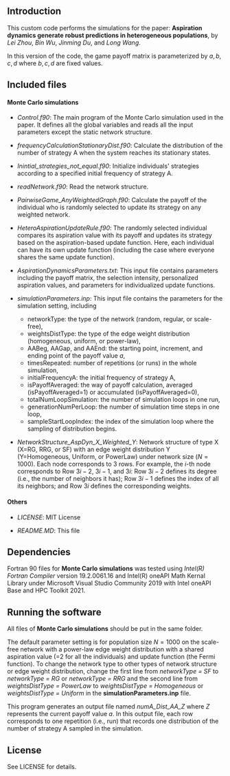 ## Introduction

This custom code performs the simulations for the paper: **Aspiration dynamics generate robust predictions in heterogeneous populations**, by *Lei Zhou*, *Bin Wu*, *Jinming Du*, and *Long Wang*. 

In this version of the code, the game payoff matrix is parameterized by $a, b, c, d$ where $b, c, d$ are fixed values. 

## Included files

#### Monte Carlo simulations
- *Control.f90*: The main program of the Monte Carlo simulation used in the paper. It defines all the global variables and reads all the input parameters except the static network structure. 

- *frequencyCalculationStationaryDist.f90*: Calculate the distribution of the number of strategy A when the system reaches its stationary states.

- *Inintial_strategies_not_equal.f90*: Initialize individuals' strategies according to a specified initial frequency of strategy A.

- *readNetwork.f90*: Read the network structure.

- *PairwiseGame_AnyWeightedGraph.f90*: Calculate the payoff of the individual who is randomly selected to update its strategy on any weighted network.

- *HeteroAspirationUpdateRule.f90*: The randomly selected individual compares its aspiration value with its payoff and updates its strategy based on the aspiration-based update function. Here, each individual can have its own update function (including the case where everyone shares the same update function). 

- *AspirationDynamicsParameters.txt*: This input file contains parameters including the payoff matrix, the selection intensity, personalized aspiration values, and parameters for individualized update functions.

- *simulationParameters.inp*: This input file contains the parameters for the simulation setting, including
  - networkType: the type of the network (random, regular, or scale-free),
  - weightsDistType: the type of the edge weight distribution (homogeneous, uniform, or power-law),
  - AABeg, AAGap, and AAEnd: the starting point, increment, and ending point of the payoff value $a$,
  - timesRepeated: number of repetitions (or runs) in the whole simulation, 
  - initialFrequencyA: the initial frequency of strategy A, 
  - isPayoffAveraged: the way of payoff calculation, averaged (isPayoffAveraged=1) or accumulated (isPayoffAveraged=0), 
  - totalNumLoopSimulation: the number of simulation loops in one run, 
  - generationNumPerLoop: the number of simulation time steps in one loop,  
  - sampleStartLoopIndex: the index of the simulation loop where the sampling of distribution begins.

- *NetworkStructure_AspDyn_X_Weighted_Y*: Network structure of type X (X=RG, RRG, or SF) with an edge weight distribution Y (Y=Homogeneous, Uniform, or PowerLaw) under network size ($N=1000$). Each node corresponds to 3 rows. For example, the $i$-th node corresponds to Row $3i-2$, $3i-1$, and $3i$: Row $3i-2$ defines its degree (i.e., the number of neighbors it has); Row $3i-1$ defines the index of all its neighbors; and Row $3i$ defines the corresponding weights.

#### Others
- *LICENSE*: MIT License

- *README.MD*: This file 


## Dependencies

Fortran 90 files for **Monte Carlo simulations** was tested using *Intel(R) Fortran Compiler* version 19.2.0061.16 and Intel(R) oneAPI Math Kernal Library under Microsoft Visual Studio Community 2019 with Intel oneAPI Base and HPC Toolkit 2021.

## Running the software

All files of **Monte Carlo simulations** should be put in the same folder. 

The default parameter setting is for population size $N=1000$ on the scale-free network with a power-law edge weight distribution with a shared aspiration value (=2 for all the individuals) and update function (the Fermi function). To change the network type to other types of network structure or edge weight distribution, change the first line from *networkType = SF* to *networkType = RG* or *networkType = RRG* and the second line from *weightsDistType = PowerLaw* to *weightsDistType = Homogeneous* or *weightsDistType = Uniform* in the **simulationParameters.inp** file.

This program generates an output file named *numA_Dist_AA_Z* where *Z* represents the current payoff value $a$. In this output file, each row corresponds to one repetition (i.e., run) that records one distribution of the number of strategy A sampled in the simulation. 

## License

See LICENSE for details.
